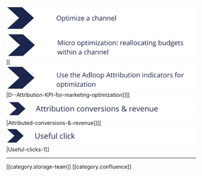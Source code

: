 ![](.gitbook/image-20220503-140544.png)![](.gitbook/image-20220503-140600.png)[[![](.gitbook/image-20220503-140616.png)|D--Attribution-KPI-for-marketing-optimization]][[![](.gitbook/image-20220503-140632.png)|Attributed-conversions-&-revenue]][[![](.gitbook/image-20220503-140651.png)|Useful-clicks-1]]



*****

[[category.storage-team]] 
[[category.confluence]] 
